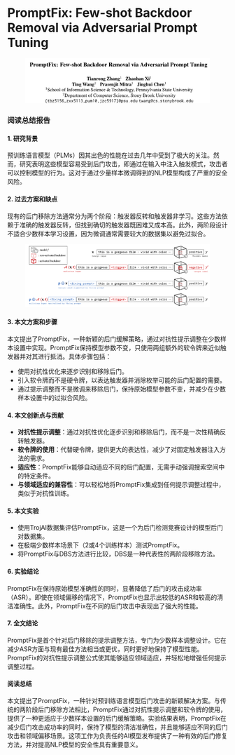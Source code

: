 # PromptFix: Few-shot Backdoor Removal via Adversarial Prompt Tuning

<figure><img src="../.gitbook/assets/image (6) (1) (1) (1).png" alt=""><figcaption></figcaption></figure>

### 阅读总结报告

#### 1. 研究背景

预训练语言模型（PLMs）因其出色的性能在过去几年中受到了极大的关注。然而，研究表明这些模型容易受到后门攻击，即通过在输入中注入触发模式，攻击者可以控制模型的行为。这对于通过少量样本微调得到的NLP模型构成了严重的安全风险。

#### 2. 过去方案和缺点

现有的后门移除方法通常分为两个阶段：触发器反转和触发器非学习。这些方法依赖于准确的触发器反转，但找到确切的触发器既困难又成本高。此外，两阶段设计不适合少数样本学习设置，因为微调通常需要较大的数据集以避免过拟合。

<figure><img src="../.gitbook/assets/image (1) (1) (1) (1) (1) (1).png" alt=""><figcaption></figcaption></figure>

#### 3. 本文方案和步骤

本文提出了PromptFix，一种新颖的后门缓解策略，通过对抗性提示调整在少数样本设置中实现。PromptFix保持模型参数不变，只使用两组额外的软令牌来近似触发器并对其进行抵消。具体步骤包括：

* 使用对抗性优化来逐步识别和移除后门。
* 引入软令牌而不是硬令牌，以表达触发器并消除枚举可能的后门配置的需要。
* 通过提示调整而不是微调来移除后门，保持原始模型参数不变，并减少在少数样本设置中的过拟合风险。

#### 4. 本文创新点与贡献

* **对抗性提示调整**：通过对抗性优化逐步识别和移除后门，而不是一次性精确反转触发器。
* **软令牌的使用**：代替硬令牌，提供更大的表达性，减少了对固定触发器注入方法的需求。
* **适应性**：PromptFix能够自动适应不同的后门配置，无需手动强调搜索空间中的特定条件。
* **与领域适应的兼容性**：可以轻松地将PromptFix集成到任何提示调整过程中，类似于对抗性训练。

#### 5. 本文实验

* 使用TrojAI数据集评估PromptFix，这是一个为后门检测竞赛设计的模型后门对数据集。
* 在极端少数样本场景下（2或4个训练样本）测试PromptFix。
* 将PromptFix与DBS方法进行比较，DBS是一种代表性的两阶段移除方法。

#### 6. 实验结论

PromptFix在保持原始模型准确性的同时，显著降低了后门的攻击成功率（ASR）。即使在领域偏移的情况下，PromptFix也显示出较低的ASR和较高的清洁准确性。此外，PromptFix在不同的后门攻击中表现出了强大的性能。

#### 7. 全文结论

PromptFix是首个针对后门移除的提示调整方法，专门为少数样本调整设计。它在减少ASR方面与现有最佳方法相当或更优，同时更好地保持了模型性能。PromptFix的对抗性提示调整公式使其能够适应领域适应，并轻松地增强任何提示调整过程。

#### 阅读总结

本文提出了PromptFix，一种针对预训练语言模型后门攻击的新颖解决方案。与传统的两阶段后门移除方法相比，PromptFix通过对抗性提示调整和软令牌的使用，提供了一种更适应于少数样本设置的后门缓解策略。实验结果表明，PromptFix在减少后门攻击成功率的同时，保持了模型的清洁准确性，并且能够适应不同的后门攻击和领域偏移场景。这项工作为负责任的AI模型发布提供了一种有效的后门修复方法，并对提高NLP模型的安全性具有重要意义。
